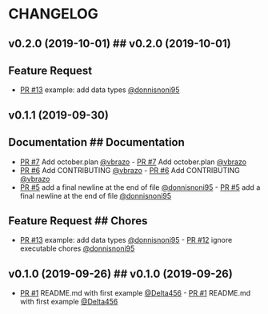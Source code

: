 # CHANGELOG


## v0.2.0 \(2019-10-01\)	## v0.2.0 \(2019-10-01\)


## Feature Request

* [PR \#13](https://github.com/v-community/v_by_example/pull/13) example: add data types [@donnisnoni95](https://github.com/donnisnoni95)

## v0.1.1 (2019-09-30)

## Documentation	## Documentation


* [PR \#7](https://github.com/v-community/v_by_example/pull/7) Add october.plan [@vbrazo](https://github.com/vbrazo)	- [PR #7](https://github.com/v-community/v_by_example/pull/7) Add october.plan [@vbrazo](https://github.com/vbrazo)
* [PR \#6](https://github.com/v-community/v_by_example/pull/6) Add CONTRIBUTING [@vbrazo](https://github.com/vbrazo)	- [PR #6](https://github.com/v-community/v_by_example/pull/6) Add CONTRIBUTING [@vbrazo](https://github.com/vbrazo)
* [PR \#5](https://github.com/v-community/v_by_example/pull/5) add a final newline at the end of file [@donnisnoni95](https://github.com/donnisnoni95)	- [PR #5](https://github.com/v-community/v_by_example/pull/5) add a final newline at the end of file [@donnisnoni95](https://github.com/donnisnoni95)


## Feature Request	## Chores


* [PR \#13](https://github.com/v-community/v_by_example/pull/13) example: add data types [@donnisnoni95](https://github.com/donnisnoni95)	- [PR #12](https://github.com/v-community/v_by_example/pull/12) ignore executable chores [@donnisnoni95](https://github.com/donnisnoni95)


## v0.1.0 \(2019-09-26\)	## v0.1.0 (2019-09-26)


* [PR \#1](https://github.com/v-community/v_by_example/pull/1) README.md with first example [@Delta456](https://github.com/Delta456)	- [PR #1](https://github.com/v-community/v_by_example/pull/1) README.md with first example [@Delta456](https://github.com/Delta456)
